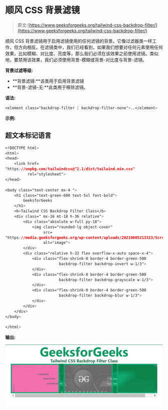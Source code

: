 # 顺风 CSS 背景滤镜

> 原文:[https://www.geeksforgeeks.org/tailwind-css-backdrop-filter/](https://www.geeksforgeeks.org/tailwind-css-backdrop-filter/)

顺风 CSS 背景滤镜用于启用滤镜使用的任何滤镜的背景。它像过滤器类一样工作，但方向相反。在滤镜类中，我们已经看到，如果我们想要对任何元素使用任何效果，比如模糊、对比度、亮度等，那么我们必须在该效果之前使用滤镜。类似地，要禁用该效果，我们必须使用背景-模糊或背景-对比度与背景-滤镜。

**背景过滤等级:**

*   **背景滤镜:**该类用于启用背景滤镜
*   **背景-滤镜-无:**此类用于移除滤镜。

**语法:**

```css
<element class="backdrop-filter | backdrop-filter-none">..</element>
```

**示例:**

## 超文本标记语言

```css
<!DOCTYPE html>
<html>
<head>
    <link href=
"https://unpkg.com/tailwindcss@^2.1/dist/tailwind.min.css"
          rel="stylesheet">
</head>

<body class="text-center mx-4 ">
    <h1 class="text-green-600 text-5xl font-bold">
        GeeksforGeeks
    </h1>
    <b>Tailwind CSS Backdrop Filter Class</b>
    <div class=" mx-16 mt-18 h-36 relative">
        <div class="absolute w-full py-18">
            <img class="rounded-lg object-cover" 
                 src=
"https://media.geeksforgeeks.org/wp-content/uploads/20210605213323/Screenshot20210605213311.png" 
                 alt="image">
        </div>
        <div class="relative h-32 flex overflow-x-auto space-x-4">
            <div class="flex-shrink-0 border-4 border-green-500 
                        backdrop-filter backdrop-invert w-1/3">
            </div>
            <div class="flex-shrink-0 border-4 border-green-500 
                        backdrop-filter backdrop-grayscale w-1/3">
            </div>
            <div class="flex-shrink-0 border-4 border-green-500 
                        backdrop-filter backdrop-blur w-1/3">
            </div>
        </div>
    </div>
</body>

</html>
```

**输出:**

![](img/47c677b441774930f65c394a75bd8095.png)
